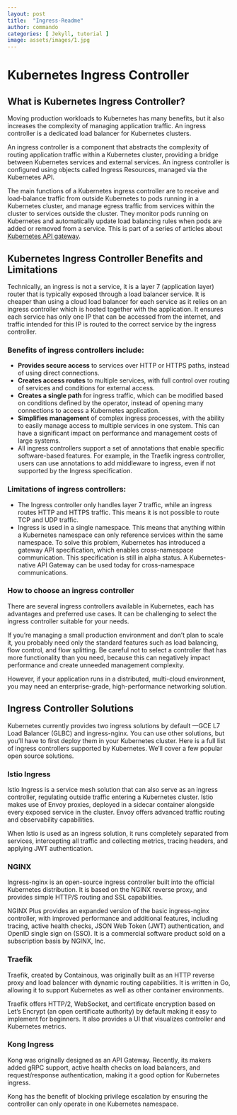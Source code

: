 ```yaml
---
layout: post
title:  "Ingress-Readme"
author: commando
categories: [ Jekyll, tutorial ]
image: assets/images/1.jpg
---
```

# Kubernetes Ingress Controller

## What is Kubernetes Ingress Controller?
Moving production workloads to Kubernetes has many benefits, but it also increases the complexity of managing application traffic. An ingress controller is a dedicated load balancer for Kubernetes clusters.

An ingress controller is a component that abstracts the complexity of routing application traffic within a Kubernetes cluster, providing a bridge between Kubernetes services and external services. An ingress controller is configured using objects called Ingress Resources, managed via the Kubernetes API.

The main functions of a Kubernetes ingress controller are to receive and load-balance traffic from outside Kubernetes to pods running in a Kubernetes cluster, and manage egress traffic from services within the cluster to services outside the cluster. They monitor pods running on Kubernetes and automatically update load balancing rules when pods are added or removed from a service. This is part of a series of articles about [Kubernetes API gateway](https://www.solo.io/topics/kubernetes-api-gateway/).

## Kubernetes Ingress Controller Benefits and Limitations
Technically, an ingress is not a service, it is a layer 7 (application layer) router that is typically exposed through a load balancer service. It is cheaper than using a cloud load balancer for each service as it relies on an ingress controller which is hosted together with the application. It ensures each service has only one IP that can be accessed from the internet, and traffic intended for this IP is routed to the correct service by the ingress controller.

### Benefits of ingress controllers include:

- **Provides secure access** to services over HTTP or HTTPS paths, instead of using direct connections. 
- **Creates access routes** to multiple services, with full control over routing of services and conditions for external access. 
- **Creates a single path** for ingress traffic, which can be modified based on conditions defined by the operator, instead of opening many connections to access a Kubernetes application.
- **Simplifies management** of complex ingress processes, with the ability to easily manage access to multiple services in one system. This can have a significant impact on performance and management costs of large systems.
- All ingress controllers support a set of annotations that enable specific software-based features. For example, in the Traefik ingress controller, users can use annotations to add middleware to ingress, even if not supported by the Ingress specification.

### Limitations of ingress controllers:

- The Ingress controller only handles layer 7 traffic, while an ingress routes HTTP and HTTPS traffic. This means it is not possible to route TCP and UDP traffic.
- Ingress is used in a single namespace. This means that anything within a Kubernetes namespace can only reference services within the same namespace. To solve this problem, Kubernetes has introduced a gateway API specification, which enables cross-namespace communication. This specification is still in alpha status. A Kubernetes-native API Gateway can be used today for cross-namespace communications.

### How to choose an ingress controller

There are several ingress controllers available in Kubernetes, each has advantages and preferred use cases. It can be challenging to select the ingress controller suitable for your needs.

If you’re managing a small production environment and don’t plan to scale it, you probably need only the standard features such as load balancing, flow control, and flow splitting. Be careful not to select a controller that has more functionality than you need, because this can negatively impact performance and create unneeded management complexity. 

However, if your application runs in a distributed, multi-cloud environment, you may need an enterprise-grade, high-performance networking solution. 

## Ingress Controller Solutions
Kubernetes currently provides two ingress solutions by default —GCE L7 Load Balancer (GLBC) and ingress-nginx. You can use other solutions, but you’ll have to first deploy them in your Kubernetes cluster. Here is a full list of ingress controllers supported by Kubernetes. We’ll cover a few popular open source solutions.

### Istio Ingress
Istio Ingress is a service mesh solution that can also serve as an ingress controller, regulating outside traffic entering a Kubernetes cluster. Istio makes use of Envoy proxies, deployed in a sidecar container alongside every exposed service in the cluster. Envoy offers advanced traffic routing and observability capabilities.

When Istio is used as an ingress solution, it runs completely separated from services, intercepting all traffic and collecting metrics, tracing headers, and applying JWT authentication.

### NGINX
Ingress-nginx is an open-source ingress controller built into the official Kubernetes distribution. It is based on the NGINX reverse proxy, and provides simple HTTP/S routing and SSL capabilities.

NGINX Plus provides an expanded version of the basic ingress-nginx controller, with improved performance and additional features, including tracing, active health checks, JSON Web Token (JWT) authentication, and OpenID single sign on (SSO). It is a commercial software product sold on a subscription basis by NGINX, Inc.

### Traefik
Traefik, created by Containous, was originally built as an HTTP reverse proxy and load balancer with dynamic routing capabilities. It is written in Go, allowing it to support Kubernetes as well as other container environments. 

Traefik offers HTTP/2, WebSocket, and certificate encryption based on Let’s Encrypt (an open certificate authority) by default making it easy to implement for beginners. It also provides a UI that visualizes controller and Kubernetes metrics.

### Kong Ingress
Kong was originally designed as an API Gateway. Recently, its makers added gRPC support, active health checks on load balancers, and request/response authentication, making it a good option for Kubernetes ingress.

Kong has the benefit of blocking privilege escalation by ensuring the controller can only operate in one Kubernetes namespace.